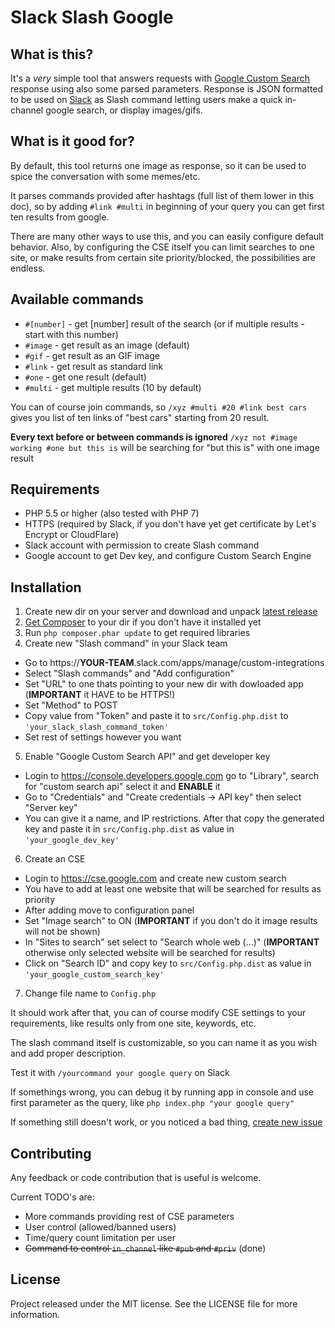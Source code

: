 # Slack Slash Google

## What is this?
It's a *very* simple tool that answers requests with [Google Custom Search](https://cse.google.com) response using also some parsed parameters.
Response is JSON formatted to be used on [Slack](https://slack.com) as Slash command letting users make a quick in-channel google search, or display images/gifs.

## What is it good for?
By default, this tool returns one image as response, so it can be used to spice the conversation with some memes/etc.

It parses commands provided after hashtags (full list of them lower in this doc), so by adding `#link #multi` in beginning of your query you can get first ten results from google.

There are many other ways to use this, and you can easily configure default behavior.
Also, by configuring the CSE itself you can limit searches to one site, or make results from certain site priority/blocked, the possibilities are endless.

## Available commands
- `#[number]` - get [number] result of the search (or if multiple results - start with this number)
- `#image` - get result as an image (default)
- `#gif` - get result as an GIF image
- `#link` - get result as standard link
- `#one` - get one result (default)
- `#multi` - get multiple results (10 by default)

You can of course join commands, so `/xyz #multi #20 #link best cars` gives you list of ten links of "best cars" starting from 20 result.

**Every text before or between commands is ignored** `/xyz not #image working #one but this is` will be searching for "but this is" with one image result 

## Requirements
* PHP 5.5 or higher (also tested with PHP 7)
* HTTPS (required by Slack, if you don't have yet get certificate by Let's Encrypt or CloudFlare)
* Slack account with permission to create Slash command
* Google account to get Dev key, and configure Custom Search Engine

## Installation
1. Create new dir on your server and download and unpack [latest release](https://github.com/wolfish/slack-slash-google/releases)
2. [Get Composer](https://getcomposer.org/download/) to your dir if you don't have it installed yet
3. Run `php composer.phar update` to get required libraries
4. Create new "Slash command" in your Slack team
  - Go to https://**YOUR-TEAM**.slack.com/apps/manage/custom-integrations
  - Select "Slash commands" and "Add configuration"
  - Set "URL" to one thats pointing to your new dir with dowloaded app (**IMPORTANT** it HAVE to be HTTPS!)
  - Set "Method" to POST
  - Copy value from "Token" and paste it to `src/Config.php.dist` to `'your_slack_slash_command_token'`
  - Set rest of settings however you want
5. Enable "Google Custom Search API" and get developer key
  - Login to https://console.developers.google.com go to "Library", search for "custom search api" select it and **ENABLE** it
  - Go to "Credentials" and "Create credentials -> API key" then select "Server key"
  - You can give it a name, and IP restrictions. After that copy the generated key and paste it in `src/Config.php.dist` as value in `'your_google_dev_key'`
6. Create an CSE
  - Login to https://cse.google.com and create new custom search
  - You have to add at least one website that will be searched for results as priority
  - After adding move to configuration panel
  - Set "Image search" to ON (**IMPORTANT** if you don't do it image results will not be shown)
  - In "Sites to search" set select to "Search whole web (...)" (**IMPORTANT** otherwise only selected website will be searched for results)
  - Click on "Search ID" and copy key to `src/Config.php.dist` as value in `'your_google_custom_search_key'`
7. Change file name to `Config.php`

It should work after that, you can of course modify CSE settings to your requirements, like results only from one site, keywords, etc.

The slash command itself is customizable, so you can name it as you wish and add proper description.

Test it with `/yourcommand your google query` on Slack

If somethings wrong, you can debug it by running app in console and use first parameter as the query, like `php index.php "your google query"`

If something still doesn't work, or you noticed a bad thing, [create new issue](https://github.com/wolfish/slack-slash-google/issues)

## Contributing
Any feedback or code contribution that is useful is welcome.

Current TODO's are:
* More commands providing rest of CSE parameters
* User control (allowed/banned users)
* Time/query count limitation per user 
* ~~Command to control `in_channel` like `#pub` and `#priv`~~ (done)

## License
Project released under the MIT license. See the LICENSE file for more information.
